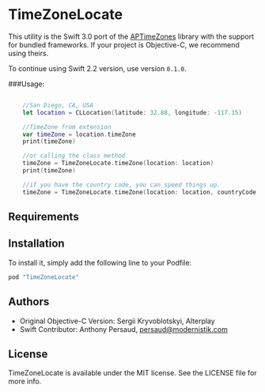 # TimeZoneLocate

This utility is the Swift 3.0 port of the [APTimeZones](https://github.com/Alterplay/APTimeZones) library with the support for bundled frameworks. If your project is Objective-C, we recommend using theirs.

To continue using Swift 2.2 version, use version `0.1.0`.

###Usage:

```swift

    //San Diego, CA, USA
    let location = CLLocation(latitude: 32.88, longitude: -117.15)

    //TimeZone from extension
    var timeZone = location.timeZone
    print(timeZone)

    //or calling the class method
    timeZone = TimeZoneLocate.timeZone(location: location)
    print(timeZone)

    //if you have the country code, you can speed things up.
    timeZone = TimeZoneLocate.timeZone(location: location, countryCode: "US")

```

## Requirements

## Installation

To install it, simply add the following line to your Podfile:

```ruby
pod "TimeZoneLocate"
```

## Authors
 * Original Objective-C Version: Sergii Kryvoblotskyi, Alterplay
 * Swift Contributor: Anthony Persaud, persaud@modernistik.com

## License

TimeZoneLocate is available under the MIT license. See the LICENSE file for more info.
